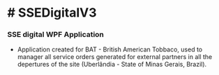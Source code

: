 <h1># SSEDigitalV3</h1>
<h3>SSE digital WPF Application</h3>

- Application created for BAT - British American Tobbaco, used to manager all service orders generated for external partners in all the depertures of the site (Uberlândia - State of Minas Gerais, Brazil).
